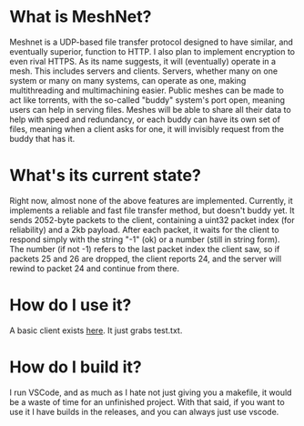 # What is MeshNet?
Meshnet is a UDP-based file transfer protocol designed to have similar, and eventually superior, function to HTTP. I also plan to implement encryption to even rival HTTPS.
As its name suggests, it will (eventually) operate in a mesh. This includes servers and clients.
Servers, whether many on one system or many on many systems, can operate as one, making multithreading and multimachining easier.
Public meshes can be made to act like torrents, with the so-called "buddy" system's port open, meaning users can help in serving files.
Meshes will be able to share all their data to help with speed and redundancy, or each buddy can have its own set of files, meaning when a client asks for one, it will invisibly request from the buddy that has it.

# What's its current state?
Right now, almost none of the above features are implemented. Currently, it implements a reliable and fast file transfer method, but doesn't buddy yet.
It sends 2052-byte packets to the client, containing a uint32 packet index (for reliability) and a 2kb payload. 
After each packet, it waits for the client to respond simply with the string "-1" (ok) or a number (still in string form).
The number (if not -1) refers to the last packet index the client saw, so if packets 25 and 26 are dropped, the client reports 24, and the server will rewind to packet 24 and continue from there.

# How do I use it?
A basic client exists <a href="https://github.com/80HD-0/MeshNetClient">here</a>. It just grabs test.txt.

# How do I build it?
I run VSCode, and as much as I hate not just giving you a makefile, it would be a waste of time for an unfinished project.
With that said, if you want to use it I have builds in the releases, and you can always just use vscode.
